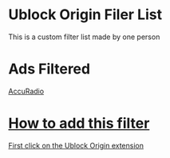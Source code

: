 # Ublock Origin Filer List
This is a custom filter list made by one person

# Ads Filtered
<a href="https://www.accuradio.com/">AccuRadio</href>

# How to add this filter
First click on the Ublock Origin extension
